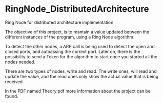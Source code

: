 # RingNode_DistributedArchitecture
Ring Node for distributed architecture implementation

The objective of this project, is to mantain a value updated between the different instances of the program, using a Ring Node algorithm.

To detect the other nodes, a ARP call is being used to detect the open and closed ports, and autoassing the correct port.
Later on, there is the possibility to send a Token for the algorithm to start once you started all the nodes needed.

There are two types of nodes, write and read. The write ones, will read and update the value, and the read ones only show the actual value that is being received.

In the PDF named Theory.pdf more information about the project can be found.
